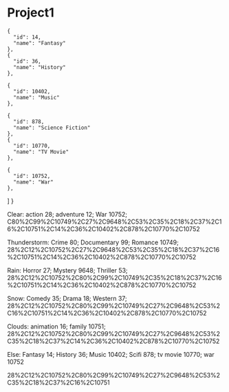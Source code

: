 # Project1
 
    {
      "id": 14,
      "name": "Fantasy"
    },
    {
      "id": 36,
      "name": "History"
    },
   
    {
      "id": 10402,
      "name": "Music"
    },
 
    {
      "id": 878,
      "name": "Science Fiction"
    },
    {
      "id": 10770,
      "name": "TV Movie"
    },

    {
      "id": 10752,
      "name": "War"
    },

  ]
}

Clear: action 28; adventure 12; War 10752; 
C80%2C99%2C10749%2C27%2C9648%2C53%2C35%2C18%2C37%2C16%2C10751%2C14%2C36%2C10402%2C878%2C10770%2C10752

Thunderstorm: Crime 80; Documentary 99; Romance 10749; 
28%2C12%2C10752%2C27%2C9648%2C53%2C35%2C18%2C37%2C16%2C10751%2C14%2C36%2C10402%2C878%2C10770%2C10752

Rain: Horror 27; Mystery 9648; Thriller 53; 
28%2C12%2C10752%2C80%2C99%2C10749%2C35%2C18%2C37%2C16%2C10751%2C14%2C36%2C10402%2C878%2C10770%2C10752

Snow: Comedy 35; Drama 18; Western 37;
28%2C12%2C10752%2C80%2C99%2C10749%2C27%2C9648%2C53%2C16%2C10751%2C14%2C36%2C10402%2C878%2C10770%2C10752

Clouds: animation 16; family 10751; 
28%2C12%2C10752%2C80%2C99%2C10749%2C27%2C9648%2C53%2C35%2C18%2C37%2C14%2C36%2C10402%2C878%2C10770%2C10752

Else: Fantasy 14; History 36; Music 10402; Scifi 878; tv movie 10770; war 10752

28%2C12%2C10752%2C80%2C99%2C10749%2C27%2C9648%2C53%2C35%2C18%2C37%2C16%2C10751